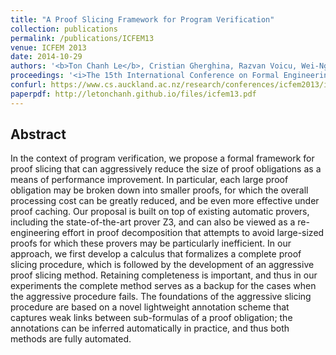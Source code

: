 ```yaml
---
title: "A Proof Slicing Framework for Program Verification"
collection: publications
permalink: /publications/ICFEM13
venue: ICFEM 2013
date: 2014-10-29
authors: '<b>Ton Chanh Le</b>, Cristian Gherghina, Razvan Voicu, Wei-Ngan Chin'
proceedings: '<i>The 15th International Conference on Formal Engineering Methods</i>'
confurl: https://www.cs.auckland.ac.nz/research/conferences/icfem2013/index.php
paperpdf: http://letonchanh.github.io/files/icfem13.pdf
---
```


## Abstract
In the context of program verification, we propose a formal framework for proof slicing that can aggressively reduce the size of proof obligations as a means of performance improvement. In particular, each large proof obligation may be broken down into smaller proofs, for which the overall processing cost can be greatly reduced, and be even more effective under proof caching. Our proposal is built on top of existing automatic provers, including the state-of-the-art prover Z3, and can also be viewed as a re-engineering effort in proof decomposition that attempts to avoid large-sized proofs for which these provers may be particularly inefficient. In our approach, we first develop a calculus that formalizes a complete proof slicing procedure, which is followed by the development of an aggressive proof slicing method. Retaining completeness is important, and thus in our experiments the complete method serves as a backup for the cases when the aggressive procedure fails. The foundations of the aggressive slicing procedure are based on a novel lightweight annotation scheme that captures weak links between sub-formulas of a proof obligation; the annotations can be inferred automatically in practice, and thus both methods are fully automated.
